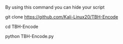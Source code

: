 By using this command you can hide your script 

git clone https://github.com/Kali-Linux20/TBH-Encode

cd TBH-Encode

python TBH-Encode.py
